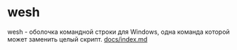 # wesh
wesh - оболочка командной строки для Windows, одна команда которой может заменить целый скрипт.
[docs/index.md](Документация)
